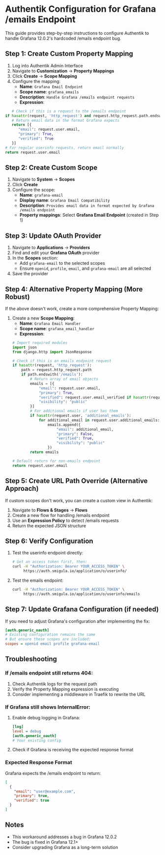 # Authentik Configuration for Grafana /emails Endpoint

This guide provides step-by-step instructions to configure Authentik to handle Grafana 12.0.2's hardcoded /emails endpoint bug.

## Step 1: Create Custom Property Mapping

1. Log into Authentik Admin Interface
2. Navigate to **Customization** → **Property Mappings**
3. Click **Create** → **Scope Mapping**
4. Configure the mapping:
   - **Name**: `Grafana Email Endpoint`
   - **Scope name**: `grafana_emails`
   - **Description**: `Handle Grafana /emails endpoint requests`
   - **Expression**:
```python
   # Check if this is a request to the /emails endpoint
if hasattr(request, 'http_request') and request.http_request.path.endswith('/emails'):
   # Return email data in the format Grafana expects
   return [{
      "email": request.user.email,
      "primary": True,
      "verified": True
   }]
# For regular userinfo requests, return email normally
return request.user.email
```

## Step 2: Create Custom Scope

1. Navigate to **System** → **Scopes**
2. Click **Create**
3. Configure the scope:
   - **Name**: `grafana-email`
   - **Display name**: `Grafana Email Compatibility`
   - **Description**: `Provides email data in format expected by Grafana /emails endpoint`
   - **Property mappings**: Select **Grafana Email Endpoint** (created in Step 1)

## Step 3: Update OAuth Provider

1. Navigate to **Applications** → **Providers**
2. Find and edit your **Grafana OAuth** provider
3. In the **Scopes** section:
   - Add `grafana-email` to the selected scopes
   - Ensure `openid`, `profile`, `email`, and `grafana-email` are all selected
4. Save the provider

## Step 4: Alternative Property Mapping (More Robust)

If the above doesn't work, create a more comprehensive Property Mapping:

1. Create a new **Scope Mapping**:
   - **Name**: `Grafana Email Handler`
   - **Scope name**: `grafana_email_handler`
   - **Expression**:
   ```python
   # Import required modules
   import json
   from django.http import JsonResponse
   
   # Check if this is an emails endpoint request
   if hasattr(request, 'http_request'):
       path = request.http_request.path
       if path.endswith('/emails'):
           # Return array of email objects
           emails = [{
               "email": request.user.email,
               "primary": True,
               "verified": request.user.email_verified if hasattr(request.user, 'email_verified') else True,
               "visibility": "public"
           }]
           # For additional emails if user has them
           if hasattr(request.user, 'additional_emails'):
               for additional_email in request.user.additional_emails:
                   emails.append({
                       "email": additional_email,
                       "primary": False,
                       "verified": True,
                       "visibility": "public"
                   })
           return emails
   
   # Default return for non-emails endpoint
   return request.user.email
   ```

## Step 5: Create URL Path Override (Alternative Approach)

If custom scopes don't work, you can create a custom view in Authentik:

1. Navigate to **Flows & Stages** → **Flows**
2. Create a new flow for handling /emails endpoint
3. Use an **Expression Policy** to detect /emails requests
4. Return the expected JSON structure

## Step 6: Verify Configuration

1. Test the userinfo endpoint directly:
   ```bash
   # Get an access token first, then:
   curl -H "Authorization: Bearer YOUR_ACCESS_TOKEN" \
        https://auth.smigula.io/application/o/userinfo/
   ```

2. Test the emails endpoint:
   ```bash
   curl -H "Authorization: Bearer YOUR_ACCESS_TOKEN" \
        https://auth.smigula.io/application/o/userinfo/emails
   ```

## Step 7: Update Grafana Configuration (if needed)

If you need to adjust Grafana's configuration after implementing the fix:

```ini
[auth.generic_oauth]
# Existing configuration remains the same
# But ensure these scopes are included:
scopes = openid email profile grafana-email
```

## Troubleshooting

### If /emails endpoint still returns 404:

1. Check Authentik logs for the request path
2. Verify the Property Mapping expression is executing
3. Consider implementing a middleware in Traefik to rewrite the URL

### If Grafana still shows InternalError:

1. Enable debug logging in Grafana:
   ```ini
   [log]
   level = debug
   [auth.generic_oauth]
   # Your existing config
   ```

2. Check if Grafana is receiving the expected response format

### Expected Response Format

Grafana expects the /emails endpoint to return:
```json
[
  {
    "email": "user@example.com",
    "primary": true,
    "verified": true
  }
]
```

## Notes

- This workaround addresses a bug in Grafana 12.0.2
- The bug is fixed in Grafana 12.1+
- Consider upgrading Grafana as a long-term solution